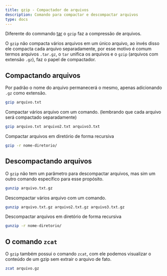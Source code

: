 ```yaml
---
title: gzip - Compactador de arquivos
description: Comando para compactar e descompactar arquivos
type: docs
---
```


Diferente do commando [tar](/unix/comandos/tar.md) o `gzip` faz a compressão de arquivos.

O `gzip` não compacta vários arquivos em um único arquivo, ao invés disso ele compacta cada arquivo separadamente, por esse motivo é comum termos arquivos `.tar.gz`, o `tar` unifica os arquivos e o `gzip` (arquivos com extensão `.gz`), faz o papel de compactador.

## Compactando arquivos

Por padrão o nome do arquivo permanecerá o mesmo, apenas adicionando `.gz` como extensão.
```sh
gzip arquivo.txt
```

Compactar vários arquivo com um comando. (lembrando que cada arquivo será compactado separadamente)
```sh
gzip arquivo.txt arquivo2.txt arquivo3.txt
```

Compactar arquivos em diretório de forma recursiva
```sh
gzip -r nome-diretorio/
```

## Descompactando arquivos

O `gzip` não tem um parâmetro para descompactar arquivos, mas sim um outro comando específico para esse propósito.
```sh
gunzip arquivo.txt.gz
```
Descompactar vários arquivo com um comando.
```sh
gunzip arquivo.txt.gz arquivo2.txt.gz arquivo3.txt.gz
```

Descompactar arquivos em diretório de forma recursiva
```sh
gunzip -r nome-diretorio/
```

## O comando `zcat`

O `gzip` também possui o comando `zcat`, com ele podemos visualizar o conteúdo de um gzip sem extrair o arquivo de fato.

```sh
zcat arquivo.gz
```
